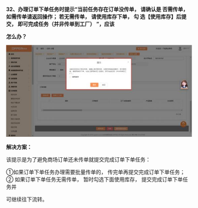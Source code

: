 <a name="bookmark32"></a>**32、办理订单下单任务时提示“当前任务存在订单没传单， 请确认是 否需传单，  如需传单请返回操作； 若无需传单，  请使用库存下单，  勾 选【使用库存】后提交， 即可完成任务（并非传单到工厂） ”，应该**

**怎么办？**

![](Aspose.Words.eb490ba2-daeb-4174-bad4-3ebc8873f1e2.033.jpeg)

**解决方案：**

该提示是为了避免商场订单还未传单就提交完成订单下单任务：

①如果订单下单任务办理需要批量传单的， 传完单再提交完成订单下单任务； ② 如果订单下单任务无需传单， 暂时勾选下面使用库存， 提交完成订单下单任务并

可继续往下流转。




